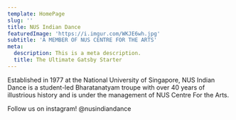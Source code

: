 ```yaml
---
template: HomePage
slug: ''
title: NUS Indian Dance
featuredImage: 'https://i.imgur.com/WKJE6wh.jpg'
subtitle: 'A MEMBER OF NUS CENTRE FOR THE ARTS'
meta:
  description: This is a meta description.
  title: The Ultimate Gatsby Starter
---
```


Established in 1977 at the National University of Singapore, NUS Indian Dance is a student-led Bharatanatyam troupe with over 40 years of illustrious history and is under the management of NUS Centre For the Arts.

<!---
# Features

- **[Gatsby](https://gatsbyjs.org)** static site generator
- **[Netlify CMS](https://github.com/netlify/netlify-cms)** for content management
- Dynamic menus and forms
- **[Mailchimp](http://mailchimp.com)** and **[Uploadcare](https://uploadcare.com)** integrations
- Fully responsive layout for mobile and widescreen browsing
- Blog searching and paging functionality
- Seamless image and content sliders

## Get started

View the [Netlify CMS Docs](https://www.netlifycms.org/docs/) and the [Netlify CMS Repo](https://github.com/netlify/netlify-cms).

[![Deploy to Netlify](https://www.netlify.com/img/deploy/button.svg)](https://app.netlify.com/start/deploy?repository=https://github.com/thriveweb/yellowcake&stack=cms)
--->

Follow us on instagram! @nusindiandance
